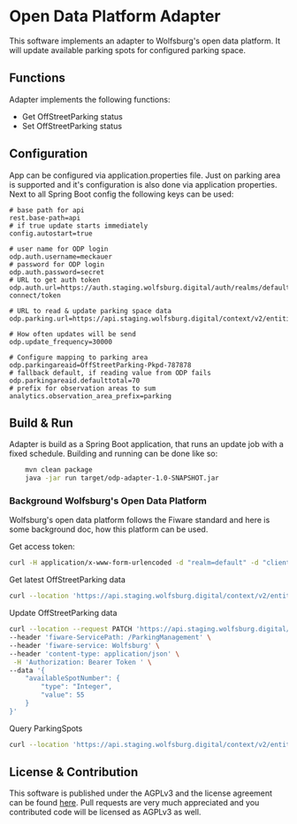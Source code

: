 # Open Data Platform Adapter

This software implements an adapter to Wolfsburg's open data platform. It will update available parking spots for configured parking space.

## Functions
Adapter implements the following functions:
* Get OffStreetParking status
* Set OffStreetParking status

## Configuration
App can be configured via application.properties file. Just on parking area is supported and it's configuration is also done via application properties. Next to all Spring Boot config the following keys can be used:
```
# base path for api
rest.base-path=api
# if true update starts immediately
config.autostart=true

# user name for ODP login
odp.auth.username=meckauer 
# password for ODP login
odp.auth.password=secret 
# URL to get auth token
odp.auth.url=https://auth.staging.wolfsburg.digital/auth/realms/default/protocol/openid-connect/token

# URL to read & update parking space data
odp.parking.url=https://api.staging.wolfsburg.digital/context/v2/entities/

# How often updates will be send
odp.update_frequency=30000

# Configure mapping to parking area
odp.parkingareaid=OffStreetParking-Pkpd-787878
# fallback default, if reading value from ODP fails
odp.parkingareaid.defaulttotal=70
# prefix for observation areas to sum
analytics.observation_area_prefix=parking
```

## Build & Run
Adapter is build as a Spring Boot application, that runs an update job with a fixed schedule. Building and running can be done like so:
```bash
    mvn clean package
    java -jar run target/odp-adapter-1.0-SNAPSHOT.jar
```

### Background Wolfsburg's Open Data Platform

Wolfsburg's open data platform follows the Fiware standard and here is some background doc, how this platform can be used.

Get access token:
```bash
curl -H application/x-www-form-urlencoded -d "realm=default" -d "client_id=api" -d "scope=entity:read entity:write" -d "username=username" -d "password=PASSWORD" -d "grant_type=password" "https://auth.staging.wolfsburg.digital/auth/realms/default/protocol/openid-connect/token"
```

Get latest OffStreetParking data
```bash
curl --location 'https://api.staging.wolfsburg.digital/context/v2/entities/OffStreetParking-Pkpd-787878/' -H 'fiware-ServicePath: /ParkingManagement' -H 'fiware-service: Wolfsburg' -H 'Authorization: Bearer TOKEN'
```

Update OffStreetParking data
```bash
curl --location --request PATCH 'https://api.staging.wolfsburg.digital/context/v2/entities/OffStreetParking-Pkpd-787878/attrs/' \
--header 'fiware-ServicePath: /ParkingManagement' \
--header 'fiware-service: Wolfsburg' \
--header 'content-type: application/json' \
 -H 'Authorization: Bearer Token ' \
--data '{
    "availableSpotNumber": {
        "type": "Integer",
        "value": 55
    }
}'
```

Query ParkingSpots
```bash
curl --location 'https://api.staging.wolfsburg.digital/context/v2/entities?type=ParkingSpot' -H 'fiware-ServicePath: /ParkingManagement/Meckauer' -H 'fiware-service: Wolfsburg' -H 'Authorization: Bearer '
```

## License & Contribution
This software is published under the AGPLv3 and the license agreement can be found [here](/LICENSE). Pull requests are very much appreciated and you contributed code will be licensed as AGPLv3 as well.